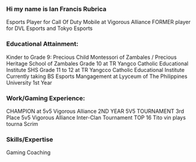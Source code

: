 ### Hi my name is Ian Francis Rubrica


Esports Player for Call Of Duty Mobile at Vigorous Alliance 
FORMER player for DVL Esports and Tokyo Esports

### Educational Attainment:

Kinder to Grade 9: Precious Child Montessori of Zambales / Precious Heritage School of Zambales
Grade 10 at TR Yangco Catholic Educational Institute
SHS Grade 11 to 12 at TR Yangcco Catholic Educational Institute
Currently taking BS Esports Mangagement at Lyyceum of The Philippines University 1st Year

### Work/Gaming Experience: 

CHAMPION at 5v5 Vigorous Alliance 2ND YEAR 5V5 TOURNAMENT
3rd Place 5v5 Vigorous Alliance Inter-Clan Tournament
TOP 16 Tito vin plays tourna Scrim

### Skills/Expertise

Gaming
Coaching
